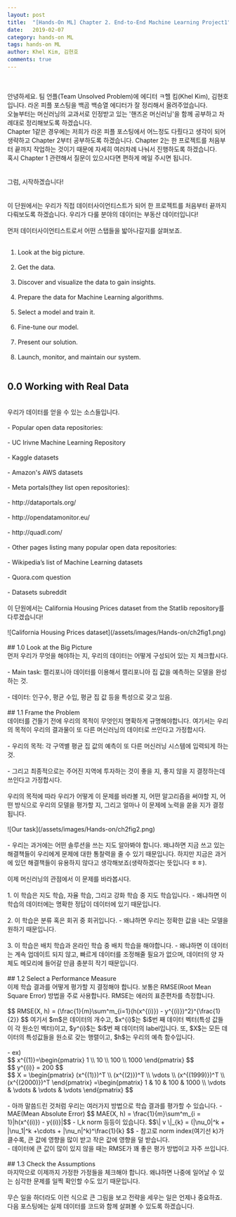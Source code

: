 ```yaml
---
layout: post
title:  "[Hands-On ML] Chapter 2. End-to-End Machine Learning Project1"
date:   2019-02-07
category: hands-on ML
tags: hands-on ML
author: Khel Kim, 김현호
comments: true
---
```


<br><br>
안녕하세요. 팀 언플(Team Unsolved Problem)에 에디터 ㅋ헬 킴(Khel Kim), 김현호입니다. 라온 피플 포스팅을 백곰 백승열 에디터가 잘 정리해서 올려주었습니다.
<br>
오늘부터는 머신러닝의 교과서로 인정받고 있는 '핸즈온 머신러닝'을 함께 공부하고 차례대로 정리해보도록 하겠습니다.
<br>
Chapter 1같은 경우에는 저희가 라온 피플 포스팅에서 어느정도 다뤘다고 생각이 되어 생략하고 Chapter 2부터 공부하도록 하겠습니다. Chapter 2는 한 프로젝트를 처음부터 끝까지 작업하는 것이기 때문에 자세히 여러차례 나눠서 진행하도록 하겠습니다.
<br>
혹시 Chapter 1 관련해서 질문이 있으시다면 편하게 메일 주시면 됩니다.
<br><br><br>
그럼, 시작하겠습니다!
<br><br><br>
이 단원에서는 우리가 직접 데이터사이언티스트가 되어 한 프로젝트를 처음부터 끝까지 다뤄보도록 하겠습니다. 우리가 다룰 분야의 데이터는 부동산 데이터입니다!
<br><br>
먼저 데이터사이언티스트로서 어떤 스탭들을 밟아나갈지를 살펴보죠.
<br><br>
1. Look at the big picture.
<br><br>
2. Get the data.
<br><br>
3. Discover and visualize the data to gain insights.
<br><br>
4. Prepare the data for Machine Learning algorithms.
<br><br>
5. Select a model and train it.
<br><br>
6. Fine-tune our model.
<br><br>
7. Present our solution.
<br><br>
8. Launch, monitor, and maintain our system.
<br><br>
## 0.0 Working with Real Data
<br>
우리가 데이터를 얻을 수 있는 소스들입니다.
<br><br>
- Popular open data repositories:
<br><br>
  - UC Irivne Machine Learning Repository
<br><br>
  - Kaggle datasets
<br><br>
  - Amazon's AWS datasets
<br><br>
- Meta portals(they list open repositories):
<br><br>
  - http://dataportals.org/
<br><br>
  - http://opendatamonitor.eu/
<br><br>
  - http://quadl.com/
<br><br>
- Other pages listing many popular open data repositories:
<br><br>
  - Wikipedia’s list of Machine Learning datasets
<br><br>
  - Quora.com question
<br><br>
  - Datasets subreddit
<br><br>
이 단원에서는 California Housing Prices dataset from the Statlib repository를 다루겠습니다!
<br><br>
![California Housing Prices dataset](/assets/images/Hands-on/ch2fig1.png)
<br><br>
## 1.0 Look at the Big Picture
<br>
먼저 우리가 무엇을 해야하는 지, 우리의 데이터는 어떻게 구성되어 있는 지 체크합시다.
<br><br>
- Main task: 캘리포니아 데이터를 이용해서 캘리포니아 집 값을 예측하는 모델을 완성하는 것.
<br><br>
- 데이터: 인구수, 평균 수입, 평균 집 값 등을 특성으로 갖고 있음.
<br><br>
## 1.1 Frame the Problem
<br>
데이터를 건들기 전에 우리의 목적이 무엇인지 명확하게 규명해야합니다. 여기서는 우리의 목적이 우리의 결과물이 또 다른 머신러닝의 데이터로 쓰인다고 가정합시다.
<br><br>
- 우리의 목적: 각 구역별 평균 집 값의 예측이 또 다른 머신러닝 시스템에 입력되게 하는 것.
<br><br>
- 그리고 최종적으로는 주어진 지역에 투자하는 것이 좋을 지, 좋지 않을 지 결정하는데 쓰인다고 가정합시다.
<br><br>
우리의 목적에 따라 우리가 어떻게 이 문제를 바라볼 지, 어떤 알고리즘을 써야할 지, 어떤 방식으로 우리의 모델을 평가할 지, 그리고 얼마나 이 문제에 노력을 쏟을 지가 결정됩니다.
<br><br>
![Our task](/assets/images/Hands-on/ch2fig2.png)
<br><br>
- 우리는 과거에는 어떤 솔루션을 쓰는 지도 알아봐야 합니다. 왜냐하면 지금 쓰고 있는 해결책들이 우리에게 문제에 대한 통찰력을 줄 수 있기 때문입니다. 하지만 지금은 과거에 있던 해결책들이 유용하지 않다고 생각해보죠(생략하겠다는 뜻입니다 ㅎㅎ).
<br><br>
이제 머신러닝의 관점에서 이 문제를 바라봅시다.
<br><br>
1. 이 학습은 지도 학습, 자율 학습, 그리고 강화 학습 중 지도 학습입니다.
  - 왜냐하면 이 학습의 데이터에는 명확한 정답이 데이터에 있기 때문입니다.
<br><br>
2. 이 학습은 분류 혹은 회귀 중 회귀입니다.
  - 왜냐하면 우리는 정확한 값을 내는 모델을 원하기 때문입니다.
<br><br>
3. 이 학습은 배치 학습과 온라인 학습 중 배치 학습을 해야합니다.
  - 왜냐하면 이 데이터는 계속 업데이트 되지 않고, 빠르게 데이터를 조정해줄 필요가 없으며, 데이터의 양 자체도 메모리에 들어갈 만큼 충분히 작기 때문입니다.
<br><br>
## 1.2 Select a Performance Measure
<br>
이제 학습 결과를 어떻게 평가할 지 결정해야 합니다. 보통은 RMSE(Root Mean Square Error) 방법을 주로 사용합니다. RMSE는 에러의 표준편차를 측정합니다.
<br><br>
$$
RMSE(X, h) = (\frac{1}{m}\sum^m_{i=1}(h(x^{(i)}) - y^{(i)})^2)^{\frac{1}{2}}
$$
여기서 $m$은 데이터의 개수고, $x^{i}$는 $i$번 째 데이터 벡터(특성 값들이 각 원소인 벡터)이고, $y^{i}$는 $i$번 째 데이터의 label입니다. 또, $X$는 모든 데이터의 특성값들을 원소로 갖는 행렬이고, $h$는 우리의 예측 함수입니다.  
<br><br>
- ex)<br>
$$
x^{(1)}=\begin{pmatrix} 1 \\ 10 \\ 100 \\ 1000 \end{pmatrix}
$$<br>
$$
y^{(i)} = 200
$$<br>  
$$
X = \begin{pmatrix}
(x^{(1)})^T \\
(x^{(2)})^T \\
\vdots \\
(x^{(1999)})^T \\
(x^{(2000)})^T
\end{pmatrix}
=\begin{pmatrix}
1 & 10 & 100 & 1000 \\
\vdots & \vdots & \vdots & \vdots \end{pmatrix}
$$
<br><br>
- 아까 말씀드린 것처럼 우리는 여러가지 방법으로 학습 결과를 평가할 수 있습니다.
  - MAE(Mean Absolute Error)  
    $$ MAE(X, h) = \frac{1}{m}\sum^m_{i = 1}|h(x^{(i)}) - y{(i)}|$$
  - l_k norm 등등이 있습니다.  
$$\| v \|_{k} = (|\nu_0|^k + |\nu_1|^k +\cdots + |\nu_n|^k)^\frac{1}{k} $$
  - 참고로 norm index(여기선 k)가 클수록, 큰 값에 영향을 많이 받고 작은 값에 영향을 덜 받습니다.  <br>
  - 데이터에 큰 값이 많이 있지 않을 때는 RMSE가 꽤 좋은 평가 방법이고 자주 쓰입니다.
<br><br>
## 1.3 Check the Assumptions
<br>
마지막으로 이제까지 가정한 가정들을 체크해야 합니다. 왜냐하면 나중에 일어날 수 있는 심각한 문제를 일찍 확인할 수도 있기 때문입니다.
<br><br>
무슨 일을 하더라도 이런 식으로 큰 그림을 보고 전략을 세우는 일은 언제나 중요하죠. 다음 포스팅에는 실제 데이터를 코드와 함께 살펴볼 수 있도록 하겠습니다.  
<br><br>
